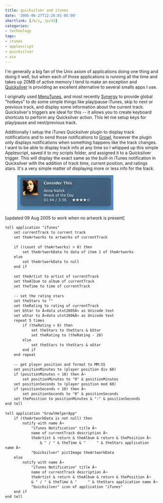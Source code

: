 ```yaml
---
title: quicksilver and itunes
date: '2005-06-27T12:26:01-05:00'
shortlink: [/b/i, /p/43]
categories:
- technology
tags:
- itunes
- applescript
- quicksilver
- osx
---
```

I'm generally a big fan of the Unix axiom of applications doing one thing and doing it well, but when each of those
applications is running all the time and takes up 20MB of active memory I tend to make an exception and [Quicksilver][]
is providing an excellent alternative to several smalls apps I use.

[Quicksilver]: https://qsapp.com/

I originally used [MenuTunes][], and most recently [Synergy][] to provide global "hotkeys" to do some simple things like
play/pause iTunes, skip to next or previous track, and display some information about the current track.  Quicksilver's
triggers are ideal for this -- it allows you to create keyboard shortcuts to perform any Quicksilver action.  This let
me setup keys for play/pause and next/previous track.

Additionally I setup the iTunes Quicksilver plugin to display track notifications and to send those notifications to
[Growl][], however the plugin only displays notifications when something happens like the track changes.  I want to be
able to display track info at any time so I whipped up this simple Applescript, saved it to my scripts folder, and
assigned it to a Quicksilver trigger.  This will display the exact same as the built-in iTunes notification in
Quicksilver with the addition of track time, current position, and ratings stars.  It's a very simple matter of
displaying more or less info for the track.

<figure class="aligncenter">
  <img src="itunes-notification.jpg" alt="Screenshot of Growl notification showing the current song playing in iTunes">
</figure>

[updated 09 Aug 2005 to work when no artwork is present]

``` applescript
tell application "iTunes"
    set currentTrack to current track
    set theArtworks to artworks of currentTrack

    if ((count of theArtworks) > 0) then
        set theArtworkData to data of item 1 of theArtworks
    else
        set theArtworkData to null
    end if

    set theArtist to artist of currentTrack
    set theAlbum to album of currentTrack
    set theTime to time of currentTrack

    -- set the rating stars
    set theStars to ""
    set theRating to rating of currentTrack
    set bStar to Â«data utxt2605Â» as Unicode text
    set wStar to Â«data utxt2606Â» as Unicode text
    repeat 5 times
        if (theRating > 0) then
            set theStars to theStars & bStar
            set theRating to (theRating - 20)
        else
            set theStars to theStars & wStar
        end if
    end repeat

    -- get player position and format to MM:SS
    set positionMinutes to (player position div 60)
    if (positionMinutes < 10) then Â¬
        set positionMinutes to "0" & positionMinutes
    set positionSeconds to (player position mod 60)
    if (positionSeconds < 10) then Â¬
        set positionSeconds to "0" & positionSeconds
    set thePosition to positionMinutes & ":" & positionSeconds
end tell

tell application "GrowlHelperApp"
    if (theArtworkData is not null) then
        notify with name Â¬
            "iTunes Notification" title Â¬
            name of currentTrack description Â¬
            theArtist & return & theAlbum & return & thePosition Â¬
                & " / " & theTime & "     " & theStars application name Â¬
            "Quicksilver" pictImage theArtworkData
    else
        notify with name Â¬
            "iTunes Notification" title Â¬
            name of currentTrack description Â¬
            theArtist & return & theAlbum & return & thePosition Â¬
            & " / " & theTime & "     " & theStars application name Â¬
            "Quicksilver" icon of application "iTunes"
    end if
end tell
```

[Growl]: http://www.growl.info/
[MenuTunes]: http://ithinksw.com/menutunes
[Synergy]: https://wincent.com/products/synergy
